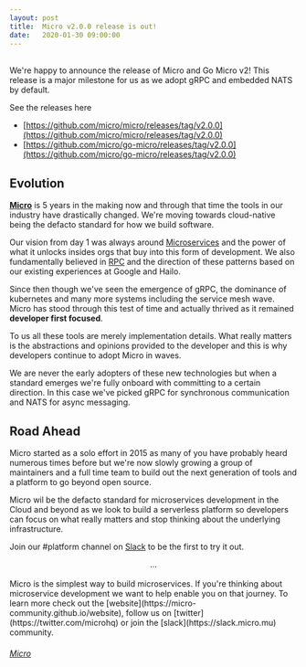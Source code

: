 ```yaml
---
layout:	post
title:	Micro v2.0.0 release is out!
date:	2020-01-30 09:00:00
---
```

<br>
We're happy to announce the release of Micro and Go Micro v2! This release is a major milestone for 
us as we adopt gRPC and embedded NATS by default.

See the releases here

- [https://github.com/micro/micro/releases/tag/v2.0.0](https://github.com/micro/micro/releases/tag/v2.0.0)
- [https://github.com/micro/go-micro/releases/tag/v2.0.0](https://github.com/micro/go-micro/releases/tag/v2.0.0)

## Evolution

[**Micro**](https://micro-community.github.io/website) is 5 years in the making now and through that time the tools in our industry have drastically changed. 
We're moving towards cloud-native being the defacto standard for how we build software.

Our vision from day 1 was always around [Microservices](https://micro-community.github.io/website/blog/2016/03/17/introduction.html) and the 
power of what it unlocks insides orgs that buy into this form of development. We also fundamentally believed 
in [RPC](https://micro-community.github.io/website/blog/2016/03/20/micro.html) and the direction of these patterns based on our 
existing experiences at Google and Hailo.

Since then though we've seen the emergence of gRPC, the dominance of kubernetes and many more systems including 
the service mesh wave. Micro has stood through this test of time and actually thrived as it remained **developer 
first focused**.

To us all these tools are merely implementation details. What really matters is the abstractions and opinions 
provided to the developer and this is why developers continue to adopt Micro in waves.

We are never the early adopters of these new technologies but when a standard emerges we're fully onboard with 
committing to a certain direction. In this case we've picked gRPC for synchronous communication and NATS for 
async messaging.

## Road Ahead

Micro started as a solo effort in 2015 as many of you have probably heard numerous times before but we're now slowly growing a 
group of maintainers and a full time team to build out the next generation of tools and a platform to go beyond 
open source.

Micro wil be the defacto standard for microservices development in the Cloud and beyond as we look to build a serverless 
platform so developers can focus on what really matters and stop thinking about the underlying infrastructure.

Join our #platform channel on [Slack](https://micro-community.github.io/website/community) to be the first to try it out.

<center>...</center>
<br>
Micro is the simplest way to build microservices. If you're thinking about microservice development we want to help enable you on that journey. 
To learn more check out the [website](https://micro-community.github.io/website), follow us on [twitter](https://twitter.com/microhq) or 
join the [slack](https://slack.micro.mu) community.

<h6><a href="https://github.com/micro/micro"><i class="fab fa-github fa-2x"></i> Micro</a></h6>
